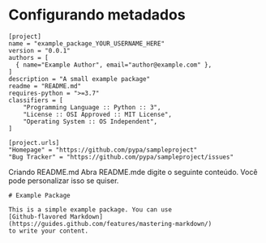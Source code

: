 # Configurando metadados 

```
[project]
name = "example_package_YOUR_USERNAME_HERE"
version = "0.0.1"
authors = [
  { name="Example Author", email="author@example.com" },
]
description = "A small example package"
readme = "README.md"
requires-python = ">=3.7"
classifiers = [
    "Programming Language :: Python :: 3",
    "License :: OSI Approved :: MIT License",
    "Operating System :: OS Independent",
]

[project.urls]
"Homepage" = "https://github.com/pypa/sampleproject"
"Bug Tracker" = "https://github.com/pypa/sampleproject/issues"
```

Criando README.md 
Abra README.mde digite o seguinte conteúdo. Você pode personalizar isso se quiser.


```
# Example Package

This is a simple example package. You can use
[Github-flavored Markdown](https://guides.github.com/features/mastering-markdown/)
to write your content.
```
